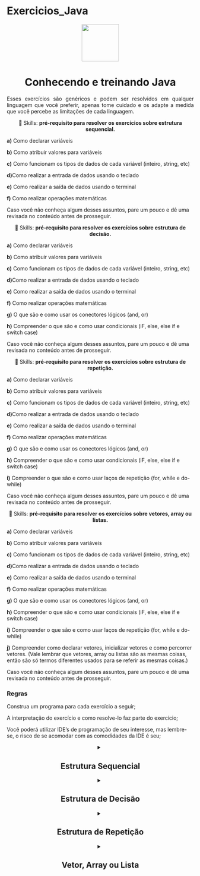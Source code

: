 # Exercicios_Java
<div align="center">
<img src="https://user-images.githubusercontent.com/116441568/233226397-154e1544-ef2d-4a1b-90c7-51e4b14b5518.jpeg" width="100px" />
</div>

<h1 align="center">Conhecendo e treinando Java</h1>


<p align="justify">Esses exercícios são genéricos e podem ser resolvidos em qualquer linguagem que você preferir, apenas tome cuidado e os adapte a medida que você percebe as limitações de cada linguagem.</p>
<p align="center">
  💼 Skills: <strong>pré-requisito para resolver os exercícios sobre estrutura sequencial.</strong>
</p>

<p align="left">
<strong>  a)</strong> Como declarar variáveis
</p>
<p align="left">
<strong>  b)</strong> Como atribuir valores para variáveis
</p>
<p align="left">
<strong>  c)</strong> Como funcionam os tipos de dados de cada variável (inteiro, string, etc)
</p>
<p align="left">
 <strong> d)</strong>Como realizar a entrada de dados usando o teclado 
</p>
<p align="left">
 <strong> e)</strong> Como realizar a saída de dados usando o terminal
</p>
<p align="left">
 <strong> f)</strong> Como realizar operações matemáticas
</p>
<p>Caso você não conheça algum desses assuntos, pare um pouco e dê uma revisada no conteúdo antes de prosseguir.</p>

<p align="center">
  💼 Skills: <strong>pré-requisito para resolver os exercícios sobre estrutura de decisão.</strong>
</p>

<p align="left">
<strong>  a)</strong> Como declarar variáveis
</p>
<p align="left">
<strong>  b)</strong> Como atribuir valores para variáveis
</p>
<p align="left">
<strong>  c)</strong> Como funcionam os tipos de dados de cada variável (inteiro, string, etc)
</p>
<p align="left">
 <strong> d)</strong>Como realizar a entrada de dados usando o teclado 
</p>
<p align="left">
 <strong> e)</strong> Como realizar a saída de dados usando o terminal
</p>
<p align="left">
 <strong> f)</strong> Como realizar operações matemáticas
</p>
<p align="left">
 <strong> g)</strong> O que são e como usar os conectores lógicos (and, or)
</p>
<p align="left">
 <strong> h)</strong> Compreender o que são e como usar condicionais (iF, else, else if e switch case)
</p>
<p>Caso você não conheça algum desses assuntos, pare um pouco e dê uma revisada no conteúdo antes de prosseguir.</p>

<p align="center">
  💼 Skills: <strong>pré-requisito para resolver os exercícios sobre estrutura de repetição.</strong>
</p>

<p align="left">
<strong>  a)</strong> Como declarar variáveis
</p>
<p align="left">
<strong>  b)</strong> Como atribuir valores para variáveis
</p>
<p align="left">
<strong>  c)</strong> Como funcionam os tipos de dados de cada variável (inteiro, string, etc)
</p>
<p align="left">
 <strong> d)</strong>Como realizar a entrada de dados usando o teclado 
</p>
<p align="left">
 <strong> e)</strong> Como realizar a saída de dados usando o terminal
</p>
<p align="left">
 <strong> f)</strong> Como realizar operações matemáticas
</p>
<p align="left">
 <strong> g)</strong> O que são e como usar os conectores lógicos (and, or)
</p>
<p align="left">
 <strong> h)</strong> Compreender o que são e como usar condicionais (iF, else, else if e switch case)
</p>
<p align="left">
 <strong> i)</strong> Compreender o que são e como usar laços de repetição (for, while e do-while)
</p>
<p>Caso você não conheça algum desses assuntos, pare um pouco e dê uma revisada no conteúdo antes de prosseguir.</p>

<p align="center">
  💼 Skills: <strong>pré-requisito para resolver os exercícios sobre vetores, array ou listas.</strong>
</p>

<p align="left">
<strong>  a)</strong> Como declarar variáveis
</p>
<p align="left">
<strong>  b)</strong> Como atribuir valores para variáveis
</p>
<p align="left">
<strong>  c)</strong> Como funcionam os tipos de dados de cada variável (inteiro, string, etc)
</p>
<p align="left">
 <strong> d)</strong>Como realizar a entrada de dados usando o teclado 
</p>
<p align="left">
 <strong> e)</strong> Como realizar a saída de dados usando o terminal
</p>
<p align="left">
 <strong> f)</strong> Como realizar operações matemáticas
</p>
<p align="left">
 <strong> g)</strong> O que são e como usar os conectores lógicos (and, or)
</p>
<p align="left">
 <strong> h)</strong> Compreender o que são e como usar condicionais (iF, else, else if e switch case)
</p>
<p align="left">
 <strong> i)</strong> Compreender o que são e como usar laços de repetição (for, while e do-while)
</p>
<p align="left">
 <strong> j)</strong> Compreender como declarar vetores, inicializar vetores e como percorrer vetores. (Vale lembrar que vetores, array ou listas são as mesmas coisas, então são só termos diferentes usados para se referir as mesmas coisas.)
</p>
<p>Caso você não conheça algum desses assuntos, pare um pouco e dê uma revisada no conteúdo antes de prosseguir.</p>

<h3>Regras</h3>

<p>Construa um programa para cada exercício a seguir;</p>
<p>A interpretação do exercício e como resolve-lo faz parte do exercício;</p>
<p>Você poderá utilizar IDE’s de programação de seu interesse, mas lembre-se, o risco de se acomodar com as comodidades da IDE é seu;</p>

<details>
<summary align = "center"> 
<h2 align = "center">Estrutura Sequencial</h2>
</summary>

<p align = "justify">
 <strong> 1. </strong> Faça um Programa que mostre a mensagem "Alo mundo" na tela.
</p>

<p align = "justify">
 <strong> 2. </strong> Faça um Programa que peça um número e então mostre a mensagem O número informado foi [número].
</p>

<p align = "justify">
 <strong> 3. </strong> Faça um Programa que peça dois números e imprima a soma.
</p>

<p align = "justify">
 <strong> 4. </strong> Faça um Programa que peça as 4 notas bimestrais e mostre a média.
</p>

<p align = "justify">
 <strong> 5. </strong> Faça um Programa que converta metros para centímetros.
</p>

<p align = "justify">
 <strong> 6. </strong> Faça um Programa que peça o raio de um círculo, calcule e mostre sua área.
</p>

<p align = "justify">
 <strong> 7. </strong> Faça um Programa que calcule a área de um quadrado, em seguida mostre o dobro desta área para o usuário.
</p>

<p align = "justify">
 <strong> 8. </strong> Faça um Programa que pergunte quanto você ganha por hora e o número de horas trabalhadas no mês. Calcule e mostre o total do seu salário no referido mês.
</p>

<p align = "justify">
 <strong> 9. </strong> Faça um Programa que peça a temperatura em graus Fahrenheit, transforme e mostre a temperatura em graus Celsius.
C = 5 * ((F-32) / 9).
</p>

<p align = "justify">
 <strong> 10. </strong> Faça um Programa que peça a temperatura em graus Celsius, transforme e mostre em graus Fahrenheit.
</p>

<p align = "justify">
 <strong> 11. </strong> Faça um Programa que peça 2 números inteiros e um número real. Calcule e mostre:
</p>
<p align="left">
 <strong> a) </strong> o produto do dobro do primeiro com metade do segundo .
</p>
<p align="left">
 <strong> b) </strong> a soma do triplo do primeiro com o terceiro.
</p>
<p align="left">
 <strong> c) </strong> o terceiro elevado ao cubo.
</p>

<p align = "justify">
 <strong> 12. </strong> Tendo como dados de entrada a altura de uma pessoa, construa um algoritmo que calcule seu peso ideal, usando a seguinte fórmula: (72.7*altura) - 58
</p>

<p align = "justify">
 <strong> 13. </strong> Tendo como dado de entrada a altura (h) de uma pessoa, construa um algoritmo que calcule seu peso ideal, utilizando as seguintes fórmulas:
<p>Para homens: (72.7*h) - 58</p>
<p>Para mulheres: (62.1*h) - 44.7</p>
</p>

<p align = "justify">
 <strong> 14. </strong> João Papo-de-Pescador, homem de bem, comprou um microcomputador para controlar o rendimento diário de seu trabalho. Toda vez que ele traz um peso de peixes maior que o estabelecido pelo regulamento de pesca do estado de São Paulo (50 quilos) deve pagar uma multa de R$ 4,00 por quilo excedente. João precisa que você faça um programa que leia a variável peso (peso de peixes) e calcule o excesso. Gravar na variável excesso a quantidade de quilos além do limite e na variável multa o valor da multa que João deverá pagar. Imprima os dados do programa com as mensagens adequadas.
</p>

<p align = "justify">
 <strong> 15. </strong> Faça um Programa que pergunte quanto você ganha por hora e o número de horas trabalhadas no mês. Calcule e mostre o total do seu salário no referido mês, sabendo-se que são descontados 11% para o Imposto de Renda, 8% para o INSS e 5% para o sindicato, faça um programa que nos dê:
</p>

<p align="left">
<strong>  a)</strong> salário bruto.
</p>
<p align="left">
<strong>  b)</strong> quanto pagou ao INSS.
</p>
<p align="left">
<strong>  c)</strong> quanto pagou ao sindicato.
</p>
<p align="left">
 <strong> d)</strong> quanto pagou de IR. 
</p>
<p align="left">
 <strong> e)</strong> desconto total.
</p>
<p align="left">
 <strong> f)</strong> o salário líquido.
 <p>-calcule os descontos e o salário líquido, conforme a tabela abaixo:</p>
 <pre>
<p>+ Salário Bruto : R$</p>
<p>- IR (11%) : R$</p>
<p>- INSS (8%) : R$</p>
<p>- Sindicato ( 5%) : R$</p>
<p>= Salário Liquido : R$</p>
<p><strong>Obs.:</strong> Salário Bruto - Descontos = Salário Líquido.</p>
 </pre>
<p align = "justify">
 <strong> 16. </strong> Faça um programa para uma loja de tintas. O programa deverá pedir o tamanho em metros quadrados da área a ser pintada. Considere que a cobertura da tinta é de 1 litro para cada 3 metros quadrados e que a tinta é vendida em latas de 18 litros, que custam R$ 80,00. Informe ao usuário a quantidades de latas de tinta a serem compradas e o preço total.
</p>

<p align = "justify">
 <strong> 17. </strong> Faça um Programa para uma loja de tintas. O programa deverá pedir o tamanho em metros quadrados da área a ser pintada. Considere que a cobertura da tinta é de 1 litro para cada 6 metros quadrados e que a tinta é vendida em latas de 18 litros, que custam R$ 80,00 ou em galões de 3,6 litros, que custam R$ 25,00.
Informe ao usuário as quantidades de tinta a serem compradas e os respectivos preços em 2 situações:
</p>

<p align="left">
<strong>  a)</strong> comprar apenas latas de 18 litros;
</p>
<p align="left">
<strong>  b)</strong> comprar apenas galões de 3,6 litros.
</p>

<p align = "justify">
 <strong> 18. </strong> Faça um programa que peça o tamanho de um arquivo para download (em MB) e a velocidade de um link de Internet (em Mbps), calcule e informe o tempo aproximado de download do arquivo usando este link (em minutos).
</p>

<p align = "justify">
 <strong> 19. </strong> Crie um programa que peça um número ao usuário e armazene ele na variável x. Depois peça outro número e armazene na variável y. Mostre esses números. Em seguida, faça com que x passe a ter o valor de y, e que y passe a ter o valor de x.
</p>
</details>
<details>
<summary align = "center">
<h2 align = "center">Estrutura de Decisão</h2>
</summary>

<p align = "justify">
 <strong> 1. </strong> Faça um Programa que peça dois números e imprima o maior deles.
</p>

<p align = "justify">
 <strong> 2. </strong> Faça um Programa que peça um valor e mostre na tela se o valor é positivo ou negativo.
</p>

<p align = "justify">
 <strong> 3. </strong> Faça um Programa que verifique se uma letra digitada é "F" ou "M". Conforme a letra escrever: F - Feminino, M - Masculino, Sexo Inválido.
</p>

<p align = "justify">
 <strong> 4. </strong> Faça um Programa que verifique se uma letra digitada é vogal ou consoante.
</p>

<p align = "justify">
 <strong> 5. </strong> Faça um programa para a leitura de duas notas parciais de um aluno. O programa deve calcular a média alcançada por aluno e apresentar:
 <pre>
 <p>A mensagem "Aprovado", se a média alcançada for maior ou igual a sete; </p>
 <p>A mensagem "Reprovado", se a média for menor do que sete; </p>
 <p>A mensagem "Aprovado com Distinção", se a média for igual a dez.</p>
</pre>
</p>
<p align = "justify">
 <strong> 6. </strong> Faça um Programa que leia três números e mostre o maior deles.
</p>

<p align = "justify">
 <strong> 7. </strong> Faça um Programa que leia três números e mostre o maior e o menor deles.
</p>

<p align = "justify">
 <strong> 8. </strong> Faça um programa que pergunte o preço de três produtos e informe qual produto você deve comprar, sabendo que a decisão é sempre pelo mais barato.
</p>

<p align = "justify">
 <strong> 9. </strong> Faça um Programa que leia três números e mostre-os em ordem decrescente.
</p>

<p align = "justify">
 <strong> 10. </strong> Faça um Programa que pergunte em que turno você estuda. Peça para digitar M-matutino ou V-Vespertino ou N- Noturno. Imprima a mensagem "Bom Dia!", "Boa Tarde!" ou "Boa Noite!" ou "Valor Inválido!", conforme o caso.
</p>
 
<p align = "justify">
 <strong> 11. </strong>  As organizações CSM resolveram dar um aumento de salário aos seus colaboradores e lhe contrataram para desenvolver o programa que calculará os reajustes. 
 Faça um programa que recebe o salário de um colaborador e o reajuste segundo o seguinte critério, baseado no salário atual:
 <pre>
 <p>Salários até R$ 280,00 (incluindo): aumento de 20%; </p>
 <p>Salários entre R$ 280,00 e R$700,00: aumento de 15%; </p>
 <p> Salários entre R$ 700,00 e R$ 1500,00: aumento de 10%;</p>
<p> Salários de R$ 1500,00 em diante: aumento de 5%.</p>
</pre>
<p align = "justify">Após o aumento ser realizado; informe na tela;</p>
<pre>
 <p>O salário antes do reajuste; </p>
 <p>O percentual de aumento aplicado; </p>
 <p> O valor do aumento;</p>
<p> O novo salário, após o aumento.  </p>
</pre>
</p>

<p align = "justify">
 <strong> 12. </strong>  Faça um programa para o cálculo de uma folha de pagamento, sabendo que os descontos são do imposto de Renda, INSS, Sindicato e que o FGTS corresponde a 11% do salário bruto, mas não é descontado (é a empresa que deposita).
O salário líquido corresponde ao salário bruto menos os descontos. O programa deverá pedir ao usuário o valor da sua hora e a quantidade de horas trabalhadas no mês.
<pre>
  <p>Desconto do IR; </p>
  <p> Salário Bruto ate R$900,00 (inclusive) – Isento; </p>
  <p>Salário Bruto de R$ 1500, 00 (inclusive) – desconto de 5%;</p><p> Salario bruto até R$ 2500,00 (Inclusive) – desconto de 10%;
  </p>
  <p>Salário bruto acima de 2500 – Desconto de 20%.</p>
</pre>
<palign = "justify">Imprima na tela as informações dispostas conforme o exemplo abaixo.</p>
<pre>
  <p>Salário bruto: R$ </p>
  <p>Desconto IR (5%): R$ </p>
  <p>Desconto INSS (10%): R$</p>
  <p>Desconto Sindicato (3%): R$  </p>
  <p>FGTS (11%) </p>
  <p>Desconto total: R$ </p>
  <p>Salário líquido: R$ </p>
</pre>
</p>

<p align = "justify">
 <strong> 13. </strong> Faça um Programa que leia um número e exiba o dia correspondente da semana. (1- Domingo , 2- Segunda, etc). Se digitar outro valor, deve aparecer “valor inválido.
</p>

<p align = "justify">
 <strong> 14. </strong>  Faça um programa que lê as duas notas parciais obtidas por um aluno numa disciplina ao longo de um semestre, e calcule a sua média. A atribuição de conceitos obedece à tabela abaixo: 
 <pre>
  <p>Média de aproveitamento: entre 9.0 e 10.0; Conceito: A </p>
  <p>Média de aproveitamento: entre 7.5 e 9.0; Conceito: B </p>
  <p>Média de aproveitamento: entre 6.0 e 7.5; Conceito: C </p>
  <p>Média de aproveitamento: entre 4.0 e 6.0; Conceito: D  </p>
  <p>Média de aproveitamento: entre 4.0 e 0.0; Conceito: E </p>
</pre> 
<p align = "justify">O algoritmo deve mostrar na tela as notas, a média, o conceito correspondente e a mensagem “APROVADO” se o conceito for A, B ou C ou “REPROVADO” se o conceito for D ou E.</p>
</p>

<p align = "justify">
 <strong> 15. </strong> Faça um programa que peça os 3 lados de um triângulo. O programa deverá informar se os valores podem ser um triângulo. Indique, caso os lados formem um triângulo, se o mesmo é: equilátero, isósceles ou escaleno. 
 <p>Dicas:</p>
 <pre>
  <p>Três lados formam um triangulo quando a soma de quaisquer dos dois lados é maior que o terceiro; </p>
  <p>Triângulo Equilátero: três lados iguais; </p>
  <p>Triângulo Isósceles: quaisquer dois lados iguais;</p>
  <p>Triângulo Escaleno: três lados diferentes.</p>
</pre>
</p>

<p align = "justify">
 <strong> 16. </strong>  Faça um programa que calcule as raízes de uma equação do segundo grau, na forma ax^2 + bx + c. O programa deverá pedir os valores de a, b e c e fazer as consistências, informando ao usuário nas seguintes situações:
<pre>
  <p>Se o usuário informar o valor de A igual a zero. a equação não e do segundo grau e o programa não deve fazer pedir os demais valores, sendo encerrado;</p>
  <p>Se o delta calculado for negativo, a equação não possui raízes reais. Informe ao usuário e encerre o programa;</p>
  <p> Se o delta calculado for igual a zero a equação possui apenas uma raiz real, informe ao usuário;</p>
  <p>Se o delta for positivo, a equação possui duas raízes reais, informe-as ao usuário; </p>
</pre>   
</p>

<p align = "justify">
 <strong> 17. </strong> Faça um Programa que peça um número correspondente a um determinado ano e em seguida informe se este ano é ou não bissexto.
</p>

<p align = "justify">
 <strong> 18. </strong> . Faça um Programa que peça um número inteiro e determine se ele e par ou ímpar.
</p>

<p align = "justify">
 <strong> 19. </strong> . Faça um Programa que peça uma data no formato dd/mm/aaaa e determine se a mesma é uma data válida.
 </p>

 <p align = "justify">
 <strong> 20. </strong>Faça um Programa que leia 2 números e em seguida pergunte ao usuário qual operação ele deseja realizar. O resultado da operação deve ser acompanhado de uma frase que diga se o número é par ou ímpar e positivo ou negativo
</p>

 <p align = "justify">
 <strong> 21. </strong> Faça um Programa que leia um número inteiro menor que 1000 e imprima a quantidade de centenas, dezenas e unidades do mesmo.Exemplo:326 = 3 centenas, 2 dezenas e 6 unidades
</p>

<p align = "justify">
 <strong> 22. </strong> Faça um programa que faça 5 perguntas para uma pessoa sobre um crime. As perguntas são:
<pre>
  <p>“Telefonou para a vítima? “ </p>
  <p>“Esteve no local do crime?” </p>
  <p>“Mora perto da vítima? “</p>
  <p>“Devia para a vítima? “</p>
  <p>“Já trabalhou com a vítima? “</p>
</pre>
<p align = "justify">O programa deve no final emitir uma classificação sobre a participação da pessoa no crime. Se a pessoa responder positivamente a 2 questões ela deve ser classificada como “Suspeita”, entre 3 e 4 como “Cúmplice” e 5 como “Assassino“. Caso contrário, ele será classificado como “Inocente“.</p>
</p>

<p align = "justify">
 <strong> 23. </strong> Um posto está vendendo combustíveis com a seguinte tabela de descontos: 
<p>Álcool:</p>
<pre>
  <p>Até 20 litros: desconto de 3% por litro;</p>
  <p>Acima de 20 litros: Desconto de 5% por litro 99.</p>
</pre>
<p>Gasolina:</p>
<pre>
  <p>Até 20 litros: desconto de 4% por litro</p>
  <p>Acima de 20 litros, desconto de 6% por litro</p>
</pre>
<p align = "justify">Escreva um algoritmo que leia o número de litros vendidos, o tipo de combustível (codificado da seguinte forma: A-álcool. G-gasolina), calcule e imprima o valor a ser pago pelo cliente.</p>
</p>

<p align = "justify">
 <strong> 24. </strong>Faça um Programa para um caixa eletrônico. O programa deverá perguntar ao usuário a valor do saque e depois informar quantas notas de cada valor serão fornecidas. As notas disponíveis serão as de 1, 5, 10, 50 e 100 reais. O valor mínimo é de 10 reais e o máximo de 600 reais. O programa não deve se preocupar com a quantidade de notas existentes na máquina.
<pre>
  <p>Exemplo 1: Para sacar a quantia de 256 reais, o programa fornece duas notas de 100, uma nota de 50, uma nota de 5 e uma nota de 1;</p>
  <p>Exemplo 2: Para sacar a quantia de 399 reais, o programa fornece três notas de 100, uma nota de 50, quatro notas de 10, uma nota de 5 e quatro notas de 1.</p>
</pre>
</p>

<p align = "justify">
 <strong> 25. </strong> Para doar sangue é necessário ter entre 18 e 67 anos. Faça um aplicativo que pergunte a idade de uma pessoa e diga se ela pode doar sangue ou não. Use alguns dos operadores lógicos OU (||) e E (&&).  
</p>

<p align = "justify">
 <strong> 26. </strong>  Uma fruteira está vendendo frutas com a seguinte tabela de preços:
<pre>
  <p>Até 5 Kg de morango: R$ 2,50 por Kg </p>
  <p>Acima de 5 Kg de morango: R$ 2,20 por Kg</p>
  <p>Até 5 Kg de maçã: R$ 1,80 por Kg </p>
  <p>Acima de 5 Kg de maçã: R$ 1,50 por Kg</p>
</pre>
<p align = "justify">Se o cliente comprar mais de 8 Kg em frutas ou o valor total da compra ultrapassar R$ 25,00, receberá ainda um desconto de 10% sobre este total. Escreva um algoritmo para ler a quantidade (em Kg) de morangos e a quantidade (em Kg) de maças adquiridas e escreva o valor a ser pago pelo cliente.</p>
</p>

<p align = "justify">
 <strong> 27. </strong>O Hipermercado Tabajara está com uma promoção de carnes que é imperdível. Confira:
<pre>
  <p>Até 5 Kg de File Duplo: R$ 4,90 por Kg </p>
  <p>Acima de 5 Kg de File Duplo: R$ 5,80 por Kg</p>
  <p>Até 5 Kg de Alcatra: R$  5,90 por Kg </p>
  <p>Acima de 5 Kg de Alcatra: R$ 6,80 por Kg</p>
  <p>Até 5 Kg de Picanha: R$  6,90 por Kg </p>
  <p>Acima de 5 Kg de Picanha: R$ 7,80 por Kg</p>
</pre>
<p align = "justify">Para atender a todos os clientes, cada cliente poderá levar apenas um dos tipos de carne da promoção, porém não há limites para a quantidade de carne por cliente. Se compra for feita no cartão Tabajara o cliente receberá ainda um desconto de 5% sobre o total da compra. Escreva um programa que peça o tipo e a quantidade de carne comprada pelo usuário e gere um cupom fiscal, contendo as informações da compra: tipo e quantidade de carne, preço total, tipo de pagamento, valor do desconto e valor a pagar.</p>
</p>
</details>

<details>
<summary align = "center">
<h2 align = "center">Estrutura de Repetição</h2>
</summary>

<p align = "justify">
 <strong> 1. </strong> Faça um programa que peça uma nota, entre zero e dez. Mostre uma mensagem caso o valor seja inválido e continue pedindo até que o usuário informe um valor válido.
</p>

<p align = "justify">
 <strong> 2. </strong> Faça um programa que leia um nome de usuário e a sua senha e não aceite a senha igual ao nome do usuário, mostrando uma mensagem de erro e voltando a pedir as informações.
</p>

<p align = "justify">
 <strong> 3. </strong> Faça um programa que leia e valide as seguintes informações:
  <pre>
 <p>Nome: maior que 3 caracteres; </p>
 <p>Idade: entre 0 e 150; </p>
 <p> Salário: maior que zero;</p>
 <p> Sexo: 'f' ou 'm';</p>
 <p> Estado Civil: 's', 'c', 'v', 'd';</p>
</pre>
</p>

<p align = "justify">
 <strong> 4. </strong> Supondo que a população de um país A seja da ordem de 80000 habitantes com uma taxa anual de crescimento de 3% e que a população de B seja 200000 habitantes com uma taxa de crescimento de 1.5%. Faça um programa que calcule e escreva o número de anos necessários para que a população do país A ultrapasse ou iguale a população do país B, mantidas as taxas de crescimento.
</p>

<p align = "justify">
 <strong> 5. </strong> Altere o programa anterior permitindo ao usuário informar as populações e as taxas de crescimento iniciais. Valide a entrada e permita repetir a operação.
</p>
<p align = "justify">
 <strong> 6. </strong> Faça um programa que imprima na tela os números de 1 a 20, um abaixo do outro. Depois modifique o programa para que ele mostre os números um ao lado do outro.
</p>

<p align = "justify">
 <strong> 7. </strong> Faça um programa que leia 5 números e informe o maior número.
</p>

<p align = "justify">
 <strong> 8. </strong> Faça um programa que leia 5 números e informe a soma e a média dos números.
</p>

<p align = "justify">
 <strong> 9. </strong> Faça um programa que imprima na tela apenas os números ímpares entre 1 e 50.
</p>

<p align = "justify">
 <strong> 10. </strong> Faça um programa que receba dois números inteiros e gere os números inteiros que estão no intervalo compreendido por eles.
</p>
 
<p align = "justify">
 <strong> 11. </strong> Altere o programa anterior para mostrar no final a soma dos números.
</p>

<p align = "justify">
 <strong> 12. </strong> Desenvolva um gerador de tabuada, capaz de gerar a tabuada de qualquer número inteiro entre 1 a 10. O usuário deve informar de qual numero ele deseja ver a tabuada. A saída deve ser conforme o exemplo abaixo:
<pre>
  <p>Tabuada de 5: </p>
  <p> 5 X 1 = 5 </p>
  <p>5 X 2 = 10</p>
  <p> ...</p>
  <p>5 X 10 = 50</p>
</pre>
</p>

<p align = "justify">
 <strong> 13. </strong> Faça um programa que peça dois números, base e expoente, calcule e mostre o primeiro número elevado ao segundo número. Não utilize a função de potência da linguagem.
</p>

<p align = "justify">
 <strong> 14. </strong> Faça um programa que peça 10 números inteiros, calcule e mostre a quantidade de números pares e a quantidade de números impares.
</p>

<p align = "justify">
 <strong> 15. </strong> A série de Fibonacci é formada pela seqüência 1,1,2,3,5,8,13,21,34,55,... Faça um programa capaz de gerar a série até o n−ésimo termo. 
</p>

<p align = "justify">
 <strong> 16. </strong>  A série de Fibonacci é formada pela seqüência 0,1,1,2,3,5,8,13,21,34,55,... Faça um programa que gere a série até que o valor seja maior que 500.
</p>

<p align = "justify">
 <strong> 17. </strong> Faça um programa que calcule o fatorial de um número inteiro fornecido pelo usuário. Ex.: 5!=5.4.3.2.1=120
</p>

<p align = "justify">
 <strong> 18. </strong> . Faça um programa que, dado um conjunto de N números, determine o menor valor, o maior valor e a soma dos valores.
</p>

<p align = "justify">
 <strong> 19. </strong> . Altere o programa anterior para que ele aceite apenas números entre 0 e 1000.
 </p>

 <p align = "justify">
 <strong> 20. </strong>Altere o programa de cálculo do fatorial, permitindo ao usuário calcular o fatorial várias vezes e limitando o fatorial a números inteiros positivos e menores que 16.
</p>

 <p align = "justify">
 <strong> 21. </strong> Faça um programa que peça um número inteiro e determine se ele é ou não um número primo. Um número primo é aquele que é divisível somente por ele mesmo e por 1.
</p>

<p align = "justify">
 <strong> 22. </strong> Altere o programa de cálculo dos números primos, informando, caso o número não seja primo, por quais número ele é divisível.
</p>

<p align = "justify">
 <strong> 23. </strong> Faça um programa que mostre todos os primos entre 1 e N sendo N um número inteiro fornecido pelo usuário. O programa deverá mostrar também o número de divisões que ele executou para encontrar os números primos. Serão avaliados o funcionamento, o estilo e o número de testes (divisões) executados.
</p>

<p align = "justify">
 <strong> 24. </strong>Faça um programa que calcule o mostre a média aritmética de N notas.
</p>

<p align = "justify">
 <strong> 25. </strong> Faça um programa que peça para n pessoas a sua idade, ao final o programa devera verificar se a média de idade da turma varia entre 0 e 25,26 e 60 e maior que 60; e então, dizer se a turma é jovem, adulta ou idosa, conforme a média calculada.  
</p>

<p align = "justify">
 <strong> 26. </strong>  Numa eleição existem três candidatos. Faça um programa que peça o número total de eleitores. Peça para cada eleitor votar e ao final mostrar o número de votos de cada candidato.
</p>

<p align = "justify">
 <strong> 27. </strong>Faça um programa que calcule o número médio de alunos por turma. Para isto, peça a quantidade de turmas e a quantidade de alunos para cada turma. As turmas não podem ter mais de 40 alunos.
</p>

<p align = "justify">
 <strong> 28. </strong>Faça um programa que calcule o valor total investido por um colecionador em sua coleção de CDs e o valor médio gasto em cada um deles. O usuário deverá informar a quantidade de CDs e o valor para em cada um.
</p>

<p align = "justify">
 <strong> 29. </strong>O Sr. Manoel Joaquim possui uma grande loja de artigos de R$ 1,99, com cerca de 10 caixas. Para agilizar o cálculo de quanto cada cliente deve pagar ele desenvolveu um tabela que contém o número de itens que o cliente comprou e ao lado o valor da conta. Desta forma a atendente do caixa precisa apenas contar quantos itens o cliente está levando e olhar na tabela de preços. Você foi contratado para desenvolver o programa que monta esta tabela de preços, que conterá os preços de 1 até 50 produtos, conforme o exemplo abaixo:
 <pre>
  <p>Lojas Quase Dois - Tabela de preços </p>
  <p>1 - R$ 1.99 </p>
  <p>2 - R$ 3.98</p>
  <p> ...</p>
  <p>50 - R$ 99.50</p>
</pre>
</p>

<p align = "justify">
 <strong> 30. </strong>O Sr. Manoel Joaquim acaba de adquirir uma panificadora e pretende implantar a metodologia da tabelinha, que já é um sucesso na sua loja de 1,99. Você foi contratado para desenvolver o programa que monta a tabela de preços de pães, de 1 até 50 pães, a partir do preço do pão informado pelo usuário, conforme o exemplo abaixo:
 <pre>
  <p>Preço do pão: R$ 0.18 </p>
  <p>Panificadora Pão de Ontem - Tabela de preços </p>
  <p>1 - R$ 0.18</p>
  <p>2 - R$ 0.36</p>
  <p>...</p>
  <p>50 - R$ 9.00</p>
</pre>
</p>

<p align = "justify">
 <strong> 31. </strong>O Sr. Manoel Joaquim expandiu seus negócios para além dos negócios de 1,99 e agora possui uma loja de conveniências. Faça um programa que implemente uma caixa registradora rudimentar. O programa deverá receber um número desconhecido de valores referentes aos preços das mercadorias. Um valor zero deve ser informado pelo operador para indicar o final da compra. O programa deve então mostrar o total da compra e perguntar o valor em dinheiro que o cliente forneceu, para então calcular e mostrar o valor do troco. Após esta operação, o programa deverá voltar ao ponto inicial, para registrar a próxima compra. A saída deve ser conforme o exemplo abaixo:
<pre>
  <p>Lojas Tabajara </p>
  <p>Produto 1: R$ 2.20 </p>
  <p>Produto 2: R$ 5.80</p>
  <p>Produto 3: R$ 0</p>
  <p>Total: R$ 9.00</p>
  <p>Dinheiro: R$ 20.00</p>
  <p>Troco: R$ 11.00</p>
  <p>...</p>
</pre>
</p>

<p align = "justify">
 <strong> 32. </strong>Faça um programa que calcule o fatorial de um número inteiro fornecido pelo usuário. Ex.: 5!=5.4.3.2.1=120. A saída deve ser conforme o exemplo abaixo:
<pre>
  <p>Fatorial de: 5 </p>
  <p>5! =  5 . 4 . 3 . 2 . 1 = 120 </p>
</pre>
</p>

<p align = "justify">
 <strong> 33. </strong>O Departamento Estadual de Meteorologia lhe contratou para desenvolver um programa que leia as um conjunto indeterminado de temperaturas, e informe ao final a menor e a maior temperaturas informadas, bem como a média das temperaturas.
</p>

<p align = "justify">
 <strong> 34. </strong>Os números primos possuem várias aplicações dentro da Computação, por exemplo na Criptografia. Um número primo é aquele que é divisível apenas por um e por ele mesmo. Faça um programa que peça um número inteiro e determine se ele é ou não um número primo.
</p>

<p align = "justify">
 <strong> 35. </strong>Encontrar números primos é uma tarefa difícil. Faça um programa que gera uma lista dos números primos existentes entre 1 e um número inteiro informado pelo usuário.
</p>

<p align = "justify">
 <strong> 36. </strong>Desenvolva um programa que faça a tabuada de um número qualquer inteiro que será digitado pelo usuário, mas a tabuada não deve necessariamente iniciar em 1 e terminar em 10, o valor inicial e final devem ser informados também pelo usuário, conforme exemplo abaixo:
<pre>
  <p>Montar a tabuada de: 5 </p>
  <p>Começar por: 4 </p>
  <p>Terminar em: 7</p>
  <p>Vou montar a tabuada de 5 começando em 4 e terminando em 7:</p>
  <p>5 X 4 = 20</p>
  <p>5 X 5 = 25</p>
  <p>5 X 6 = 30</p>
  <p>5 X 7 = 35</p>
</pre>
<p>Obs: Você deve verificar se o usuário não digitou o final menor que o inicial.</p>
</p>

<p align = "justify">
 <strong> 37. </strong>Uma academia deseja fazer um senso entre seus clientes para descobrir o mais alto, o mais baixo, a mais gordo e o mais magro, para isto você deve fazer um programa que pergunte a cada um dos clientes da academia seu código, sua altura e seu peso. O final da digitação de dados deve ser dada quando o usuário digitar 0 (zero) no campo código. Ao encerrar o programa também deve ser informados os códigos e valores do clente mais alto, do mais baixo, do mais gordo e do mais magro, além da média das alturas e dos pesos dos clientes.
</p>

<p align = "justify">
 <strong> 38. </strong>Um funcionário de uma empresa recebe aumento salarial anualmente: Sabe-se que:
<pre>
  <p align = "justify">Esse funcionário foi contratado em 1995, com salário inicial de R$ 1.000,00; </p>
  <p align = "justify">Em 1996 recebeu aumento de 1,5% sobre seu salário inicial; </p>
  <p align = "justify">A partir de 1997 (inclusive), os aumentos salariais sempre correspondem ao dobro do percentual do ano anterior. Faça um programa que determine o salário atual desse funcionário. Após concluir isto, altere o programa permitindo que o usuário digite o salário inicial do funcionário.</p>
</pre>
</p>

<p align = "justify">
 <strong> 39. </strong>Faça um programa que leia dez conjuntos de dois valores, o primeiro representando o número do aluno e o segundo representando a sua altura em centímetros. Encontre o aluno mais alto e o mais baixo. Mostre o número do aluno mais alto e o número do aluno mais baixo, junto com suas alturas.
</p>

<p align = "justify">
 <strong> 40. </strong>Foi feita uma estatística em cinco cidades brasileiras para coletar dados sobre acidentes de trânsito. Foram obtidos os seguintes dados:
<pre>
  <p align = "justify">Código da cidade;</p>
  <p align = "justify">Número de veículos de passeio (em 1999); </p>
  <p align = "justify">Número de acidentes de trânsito com vítimas (em 1999).</p>
  <p>Deseja-se saber:</p>
  <p align = "justify">Qual o maior e menor índice de acidentes de transito e a que cidade pertence;</p>
  <p align = "justify">Qual a média de veículos nas cinco cidades juntas;</p>
  <p align = "justify">Qual a média de acidentes de trânsito nas cidades com menos de 2.000 veículos de passeio.</p>
</pre>
</p>

<p align = "justify">
 <strong> 41. </strong>Faça um programa que receba o valor de uma dívida e mostre uma tabela com os seguintes dados: valor da dívida, valor dos juros, quantidade de parcelas e valor da parcela.
<pre>
  <p>Os juros e a quantidade de parcelas seguem a tabela abaixo:</p>
  <p align = "justify">Quantidade de Parcelas  % de Juros sobre o valor inicial da dívida</p>
  <p align = "justify">1       0 </p>
  <p align = "justify">3       10</p>
  <p align = "justify">6       15</p>
  <p align = "justify">9       20</p>
  <p align = "justify">12      25</p>
  <p>Exemplo de saída do programa:</p>
  <p align = "justify">Valor da Dívida Valor dos Juros Quantidade de Parcelas  Valor da Parcela</p>
  <p align = "justify">R$ 1.000,00     0               1</p>
  <p align = "justify">R$  1.000,00</p>
  <p align = "justify">R$ 1.100,00     100             3</p>
  <p align = "justify">R$    366,00</p>
  <p align = "justify">R$ 1.150,00     150             6</p>
  <p align = "justify">R$    191,67</p>
</pre>
</p>

<p align = "justify">
 <strong> 42. </strong>Faça um programa que leia uma quantidade indeterminada de números positivos e conte quantos deles estão nos seguintes intervalos: [0-25], [26-50], [51-75] e [76-100]. A entrada de dados deverá terminar quando for lido um número negativo.
</p>

<p align = "justify">
 <strong> 43. </strong>O cardápio de uma lanchonete é o seguinte: 
<pre>
  <p align = "justify">Especificação   Código  Preço</p>
  <p align = "justify">Cachorro Quente 100     R$ 1,20</p>
  <p align = "justify">Bauru Simples   101     R$ 1,30</p>
  <p align = "justify">Bauru com ovo   102     R$ 1,50</p>
  <p align = "justify">Hambúrguer      103     R$ 1,20</p>
  <p align = "justify">Cheeseburguer   104     R$ 1,30</p>
  <p align = "justify">Refrigerante    105     R$ 1,00</p>
</pre>
<p align = "justify">Faça um programa que leia o código dos itens pedidos e as quantidades desejadas. Calcule e mostre o valor a ser pago por item (preço * quantidade) e o total geral do pedido. Considere que o cliente deve informar quando o pedido deve ser encerrado.</p>
</p>

<p align = "justify">
 <strong> 44. </strong>Em uma eleição presidencial existem quatro candidatos. Os votos são informados por meio de código. Os códigos utilizados são: 
<pre>
  <p align = "justify">1, 2, 3, 4  - Votos para os respectivos candidatos 
(você deve montar a tabela ex: 1 - Jose/ 2- João/etc)</p>
  <p align = "justify">5 - Voto Nulo</p>
  <p align = "justify">6 - Voto em Branco</p>
</pre>
 <p>Faça um programa que calcule e mostre:</p>
 <pre>
<p align = "justify">O total de votos para cada candidato;</p>
  <p align = "justify">O total de votos nulos;</p>
  <p align = "justify">O total de votos em branco;</p>
  <p align = "justify">A percentagem de votos nulos sobre o total de votos;</p>
  <p align = "justify">A percentagem de votos em branco sobre o total de votos.</p>
  </pre>
<p align = "justify">Para finalizar o conjunto de votos tem-se o valor zero.</p>
</p>

<p align = "justify">
 <strong> 45. </strong>Desenvolver um programa para verificar a nota do aluno em uma prova com 10 questões, o programa deve perguntar ao aluno a resposta de cada questão e ao final comparar com o gabarito da prova e assim calcular o total de acertos e a nota (atribuir 1 ponto por resposta certa). Após cada aluno utilizar o sistema deve ser feita uma pergunta se outro aluno vai utilizar o sistema. Após todos os alunos terem respondido informar:
 <p align="left">
<strong>  a)</strong> Maior e Menor Acerto;
</p>
<p align="left">
<strong>  b)</strong> Total de Alunos que utilizaram o sistema;
</p>
<p align="left">
<strong>  c)</strong> A Média das Notas da Turma.
</p>
<pre>
  <p align = "justify">Gabarito da Prova:</p>
  <p align = "justify">01 - A</p>
  <p align = "justify">02 - B</p>
  <p align = "justify">03 - C</p>
  <p align = "justify">04 - D</p>
  <p align = "justify">05 - E</p>
  <p align = "justify">06 - E</p>
  <p align = "justify">07 - D</p>
  <p align = "justify">08 - C</p>
  <p align = "justify">09 - B</p>
  <p align = "justify">10 - A</p>
</pre>
<p align = "justify">Após concluir isto você poderia incrementar o programa permitindo que o professor digite o gabarito da prova antes dos alunos usarem o programa.</p>
</p>

<p align = "justify">
 <strong> 46. </strong>Em uma competição de salto em distância cada atleta tem direito a cinco saltos. No final da série de saltos de cada atleta, o melhor e o pior resultados são eliminados. O seu resultado fica sendo a média dos três valores restantes. Você deve fazer um programa que receba o nome e as cinco distâncias alcançadas pelo atleta em seus saltos e depois informe a média dos saltos conforme a descrição acima informada (retirar o melhor e o pior salto e depois calcular a média). Faça uso de uma lista para armazenar os saltos. Os saltos são informados na ordem da execução, portanto não são ordenados. O programa deve ser encerrado quando não for informado o nome do atleta. A saída do programa deve ser conforme o exemplo abaixo:
<pre>
  <p align = "justify">Atleta: Rodrigo Curvêllo</p>
  <p align = "justify">Primeiro Salto: 6.5 m</p>
  <p align = "justify">Segundo Salto: 6.1 m</p>
  <p align = "justify">Terceiro Salto: 6.2 m</p>
  <p align = "justify">Quarto Salto: 5.4 m</p>
  <p align = "justify">Quinto Salto: 5.3 m</p>
  <p align = "justify">Melhor salto:  6.5 m</p>
  <p align = "justify">Pior salto: 5.3 m</p>
  <p align = "justify">Média dos demais saltos: 5.9 m</p>
  <p align = "justify">Resultado final:</p>
  <p align = "justify">Rodrigo Curvêllo: 5.9 m</p>
</pre>

<p align = "justify">
 <strong> 47. </strong>Em uma competição de ginástica, cada atleta recebe votos de sete jurados. A melhor e a pior nota são eliminadas. A sua nota fica sendo a média dos votos restantes. Você deve fazer um programa que receba o nome do ginasta e as notas dos sete jurados alcançadas pelo atleta em sua apresentação e depois informe a sua média, conforme a descrição acima informada (retirar o melhor e o pior salto e depois calcular a média com as notas restantes). As notas não são informados ordenadas. Um exemplo de saída do programa deve ser conforme o exemplo abaixo:
<pre>
  <p align = "justify">Atleta: Aparecido Parente</p>
  <p align = "justify">Nota: 9.9</p>
  <p align = "justify">Nota: 7.5</p>
  <p align = "justify">Nota: 9.5</p>
  <p align = "justify">Nota: 8.5</p>
  <p align = "justify">Nota: 9.0</p>
  <p align = "justify">Nota: 8.5</p>
  <p align = "justify">Nota: 9.7</p>
</pre>
<pre><p align = "justify">Resultado final:</p>
  <p align = "justify">Atleta: Aparecido Parente</p>
  <p align = "justify">Melhor nota: 9.9</p>
  <p align = "justify">Pior nota: 7.5</p>
  <p align = "justify">Média: 9,04</p>
  </pre>

<p align = "justify">
 <strong> 48. </strong>Faça um programa que peça um numero inteiro positivo e em seguida mostre este numero invertido.
 </p>
 <p>Exemplo:</p>
 <pre>
 <p>12376489</p>
 <p>=> 98467321</p>
 </pre>

<p align = "justify">
 <strong> 49. </strong>Faça um programa que mostre os n termos da Série a seguir:
 <pre><p>S = 1/1 + 2/3 + 3/5 + 4/7 + 5/9 + ... + n/m.</p>
 </pre>
 <p>Imprima no final a soma da série.</p>
 </p>
 
 <p align = "justify">
 <strong> 50. </strong>Sendo H= 1 + 1/2 + 1/3 + 1/4 + ... + 1/N, Faça um programa que calcule o valor de H com N termos.
 </p>
</details>


<details>
<summary align = "center">
<h2 align = "center">Vetor, Array ou Lista</h2>
</summary>

<p align = "justify">
 <strong> 1. </strong> Faça um Programa que leia um vetor de 5 números inteiros e mostre-os.
</p>

<p align = "justify">
 <strong> 2. </strong> Faça um Programa que leia um vetor de 10 números reais e mostre-os na ordem inversa.
</p>

<p align = "justify">
 <strong> 3. </strong> Faça um Programa que leia 4 notas, mostre as notas e a média na tela.
</p>

<p align = "justify">
 <strong> 4. </strong> Faça um Programa que leia um vetor de 10 caracteres, e diga quantas consoantes foram lidas. Imprima as consoantes.
</p>

<p align = "justify">
 <strong> 5. </strong> Faça um Programa que leia 20 números inteiros e armazene-os num vetor. Armazene os números pares no vetor PAR e os números IMPARES no vetor impar. Imprima os três vetores.
</p>
<p align = "justify">
 <strong> 6. </strong> Leia um vetor de 40 posições e atribua valor 0 para todos os elementos que possuírem valores negativos.
</p>

<p align = "justify">
 <strong> 7. </strong> Faça um Programa que leia um vetor de 5 números inteiros, mostre a soma, a multiplicação e os números.
</p>

<p align = "justify">
 <strong> 8. </strong> Faça um Programa que peça a idade e a altura de 5 pessoas, armazene cada informação no seu respectivo vetor. Imprima a idade e a altura na ordem inversa a ordem lida.
</p>

<p align = "justify">
 <strong> 9. </strong> Faça um Programa que leia um vetor A com 10 números inteiros, calcule e mostre a soma dos quadrados dos elementos do vetor.
</p>

<p align = "justify">
 <strong> 10. </strong> Faça um Programa que leia dois vetores com 10 elementos cada. Gere um terceiro vetor de 20 elementos, cujos valores deverão ser compostos pelos elementos intercalados dos dois outros vetores.
</p>
 
<p align = "justify">
 <strong> 11. </strong> Altere o programa anterior, intercalando 3 vetores de 10 elementos cada.
</p>

<p align = "justify">
 <strong> 12. </strong> Foram anotadas as idades e alturas de 30 alunos. Faça um Programa que determine quantos alunos com mais de 13 anos possuem altura inferior à média de altura desses alunos.
</p>

<p align = "justify">
 <strong> 13. </strong> Faça um programa que receba a temperatura média de cada mês do ano e armazene-as em uma lista. Após isto, calcule a média anual das temperaturas e mostre todas as temperaturas acima da média anual, e em que mês elas ocorreram (mostrar o mês por extenso: 1 – Janeiro, 2 – Fevereiro, . . . ).
</p>

<p align = "justify">
 <strong> 14. </strong> Utilizando listas faça um programa que faça 5 perguntas para uma pessoa sobre um crime. As perguntas são:
 <pre>
  <p>"Telefonou para a vítima?" </p>
  <p>"Esteve no local do crime?" </p>
  <p>"Mora perto da vítima?"</p>
  <p>"Devia para a vítima?"</p>
  <p>"Já trabalhou com a vítima?"</p>
</pre>
O programa deve no final emitir uma classificação sobre a participação da pessoa no crime. Se a pessoa responder positivamente a 2 questões ela deve ser classificada como "Suspeita", entre 3 e 4 como "Cúmplice" e 5 como "Assassino". Caso contrário, ele será classificado como "Inocente".
</p>

<p align = "justify">
 <strong> 15. </strong> Faça um programa que leia um número indeterminado de valores, correspondentes a notas, encerrando a entrada de dados quando for informado um valor igual a -1 (que não deve ser armazenado). Após esta entrada de dados, faça:
 <pre>
  <p><strong> a. </strong>Mostre a quantidade de valores que foram lidos; </p>
  <p><strong> b. </strong>Exiba todos os valores na ordem em que foram informados, um ao lado do outro; </p>
  <p><strong> c. </strong>Exiba todos os valores na ordem inversa à que foram informados, um abaixo do outro;</p>
  <p><strong> d. </strong>Calcule e mostre a soma dos valores;</p>
  <p><strong> e. </strong>Calcule e mostre a média dos valores;</p>
  <p><strong> f. </strong>Calcule e mostre a quantidade de valores acima da média calculada;</p>
  <p><strong> g. </strong>Calcule e mostre a quantidade de valores abaixo de sete;</p>
  <p><strong> h. </strong>Encerre o programa com uma mensagem;</p>
</pre>
</p>

<p align = "justify">
 <strong> 16. </strong>  Utilize uma lista para resolver o problema a seguir. Uma empresa paga seus vendedores com base em comissões. O vendedor recebe $200 por semana mais 9 por cento de suas vendas brutas daquela semana. Por exemplo, um vendedor que teve vendas brutas de $3000 em uma semana recebe $200 mais 9 por cento de $3000, ou seja, um total de $470. Escreva um programa (usando um array de contadores) que determine quantos vendedores receberam salários nos seguintes intervalos de valores:
 <pre>
  <p><strong> a. </strong>$200 - $299 </p>
  <p><strong> b. </strong>$300 - $399 </p>
  <p><strong> c. </strong>$400 - $499</p>
  <p><strong> d. </strong>$500 - $599</p>
  <p><strong> e. </strong>$600 - $699</p>
  <p><strong> f. </strong>$700 - $799</p>
  <p><strong> g. </strong>$800 - $899</p>
  <p><strong> h. </strong>$900 - $999</p>
  <p><strong> i. </strong>$1000 em diante</p>
</pre>
Desafio: Crie ma fórmula para chegar na posição da lista a partir do salário, sem fazer vários ifs aninhados.
</p>

<p align = "justify">
 <strong> 17. </strong> Em uma competição de salto em distância cada atleta tem direito a cinco saltos. O resultado do atleta será determinado pela média dos cinco valores restantes. Você deve fazer um programa que receba o nome e as cinco distâncias alcançadas pelo atleta em seus saltos e depois informe o nome, os saltos e a média dos saltos. O programa deve ser encerrado quando não for informado o nome do atleta. A saída do programa deve ser conforme o exemplo abaixo:
 <pre>
Atleta: Rodrigo Curvêllo
 
Primeiro Salto: 6.5 m
Segundo Salto: 6.1 m
Terceiro Salto: 6.2 m
Quarto Salto: 5.4 m
Quinto Salto: 5.3 m

Resultado final:
Atleta: Rodrigo Curvêllo
Saltos: 6.5 - 6.1 - 6.2 - 5.4 - 5.3
Média dos saltos: 5.9 m
</pre>
</p>

<p align = "justify">
 <strong> 18. </strong>Uma empresa de pesquisas precisa tabular os resultados da seguinte enquete feita a um grande quantidade de organizações:
<pre>
"Qual o melhor Sistema Operacional para uso em servidores?"

As possíveis respostas são:

1- Windows Server
2- Unix
3- Linux
4- Netware
5- Mac OS
6- Outro
</pre>
Você foi contratado para desenvolver um programa que leia o resultado da enquete e informe ao final o resultado da mesma. O programa deverá ler os valores até ser informado o valor 0, que encerra a entrada dos dados. Não deverão ser aceitos valores além dos válidos para o programa (0 a 6). Os valores referentes a cada uma das opções devem ser armazenados num vetor. Após os dados terem sido completamente informados, o programa deverá calcular a percentual de cada um dos concorrentes e informar o vencedor da enquete. O formato da saída foi dado pela empresa, e é o seguinte:
<pre>
    <table>
        <tr>
            <th>Sistema Operacional</th>
            <th>Votos</th>
            <th>%</th>
        </tr>
        <tr>
            <td>Windows Server</td>
            <td>1500</td>
            <td>17%</td>
        </tr>
        <tr>
            <td>Unix</td>
            <td>3500</td>
            <td>40%</td>
        </tr>
        <tr>
            <td>Linux</td>
            <td>3000</td>
            <td>34%</td>
        </tr>
        <tr>
            <td>Netware</td>
            <td>500</td>
            <td>5%</td>
        </tr>
        <tr>
            <td>Mac OS</td>
            <td>150</td>
            <td>2%</td>
        </tr>
        <tr>
            <td>Outro</td>
            <td>150</td>
            <td>2%</td>
        </tr>
        <tr>
            <th>Total</th>
            <th>8800</th>
            <th></th>
        </tr>
    </table>
O Sistema Operacional mais votado foi o Unix, com 3500 votos, correspondendo a 40% dos votos.
</pre>
</p>

<p align = "justify">
 <strong> 19. </strong>As Organizações Tabajara resolveram dar um abono aos seus colaboradores em reconhecimento ao bom resultado alcançado durante o ano que passou. Para isto contratou você para desenvolver a aplicação que servirá como uma projeção de quanto será gasto com o pagamento deste abono.
Após reuniões envolvendo a diretoria executiva, a diretoria financeira e os representantes do sindicato laboral, chegou-se a seguinte forma de cálculo:
a.Cada funcionário receberá o equivalente a 20% do seu salário bruto de dezembro; a.O piso do abono será de 100 reais, isto é, aqueles funcionários cujo salário for muito baixo, recebem este valor mínimo; Neste momento, não se deve ter nenhuma preocupação com colaboradores com tempo menor de casa, descontos, impostos ou outras particularidades. Seu programa deverá permitir a digitação do salário de um número indefinido (desconhecido) de salários. Um valor de salário igual a 0 (zero) encerra a digitação. Após a entrada de todos os dados o programa deverá calcular o valor do abono concedido a cada colaborador, de acordo com a regra definida acima. Ao final, o programa deverá apresentar:
O salário de cada funcionário, juntamente com o valor do abono;
O número total de funcionário processados;
O valor total a ser gasto com o pagamento do abono;
O número de funcionário que receberá o valor mínimo de 100 reais;
O maior valor pago como abono; A tela abaixo é um exemplo de execução do programa, apenas para fins ilustrativos. Os valores podem mudar a cada execução do programa.
<pre>
Projeção de Gastos com Abono
============================ 
 
Salário: 1000
Salário: 300
Salário: 500
Salário: 100
Salário: 4500
Salário: 0
 
Salário    - Abono     
R$ 1000.00 - R$  200.00
R$  300.00 - R$  100.00
R$  500.00 - R$  100.00
R$  100.00 - R$  100.00
R$ 4500.00 - R$  900.00
 
Foram processados 5 colaboradores
Total gasto com abonos: R$ 1400.00
Valor mínimo pago a 3 colaboradores
Maior valor de abono pago: R$ 900.00
</pre>
 </p>

 <p align = "justify">
 <strong> 20. </strong>Faça um programa que carregue uma lista com os modelos de cinco carros (exemplo de modelos: FUSCA, GOL, VECTRA etc). Carregue uma outra lista com o consumo desses carros, isto é, quantos quilômetros cada um desses carros faz com um litro de combustível. Calcule e mostre:
<pre>
  <p><strong> a. </strong>O modelo do carro mais econômico; </p>
  <p><strong> b. </strong>Quantos litros de combustível cada um dos carros cadastrados consome para percorrer uma distância de 1000 quilômetros e quanto isto custará, considerando um que a gasolina custe R$ 2,25 o litro. Abaixo segue uma tela de exemplo. O disposição das informações deve ser o mais próxima possível ao exemplo. Os dados são fictícios e podem mudar a cada execução do programa.</p>
  Comparativo de Consumo de Combustível

Veículo 1
Nome: fusca
Km por litro: 7
Veículo 2
Nome: gol
Km por litro: 10
Veículo 3
Nome: uno
Km por litro: 12.5
Veículo 4
Nome: Vectra
Km por litro: 9
Veículo 5
Nome: Peugeout
Km por litro: 14.5

Relatório Final
 1 - fusca           -    7.0 -  142.9 litros - R$ 321.43
 2 - gol             -   10.0 -  100.0 litros - R$ 225.00
 3 - uno             -   12.5 -   80.0 litros - R$ 180.00
 4 - vectra          -    9.0 -  111.1 litros - R$ 250.00
 5 - peugeout        -   14.5 -   69.0 litros - R$ 155.17
O menor consumo é do peugeout.
</pre>
</p>

 <p align = "justify">
 <strong> 21. </strong> Sua organização acaba de contratar um estagiário para trabalhar no Suporte de Informática, com a intenção de fazer um levantamento nas sucatas encontradas nesta área. A primeira tarefa dele é testar todos os cerca de 200 mouses que se encontram lá, testando e anotando o estado de cada um deles, para verificar o que se pode aproveitar deles.
Foi requisitado que você desenvolva um programa para registrar este levantamento. O programa deverá receber um número indeterminado de entradas, cada uma contendo: um número de identificação do mouse o tipo de defeito:
necessita da esfera;
necessita de limpeza; a.necessita troca do cabo ou conector; a.quebrado ou inutilizado Uma identificação igual a zero encerra o programa. Ao final o programa deverá emitir o seguinte relatório:
<pre>
<h2>Relatório de Mouses</h2>
  <table>
    <thead>
      <tr>
        <th>Situação</th>
        <th>Quantidade</th>
        <th>Percentual</th>
      </tr>
    </thead>
    <tbody>
      <tr>
        <td>1- Necessita da esfera</td>
        <td>40</td>
        <td>40%</td>
      </tr>
      <tr>
        <td>2- Necessita de limpeza</td>
        <td>30</td>
        <td>30%</td>
      </tr>
      <tr>
        <td>3- Necessita troca do cabo ou conector</td>
        <td>15</td>
        <td>15%</td>
      </tr>
      <tr>
        <td>4- Quebrado ou inutilizado</td>
        <td>15</td>
        <td>15%</td>
      </tr>
    </tbody>
  </table>
</pre>
</p>

<p align = "justify">
 <strong> 22. </strong> A ACME Inc., uma empresa de 500 funcionários, está tendo problemas de espaço em disco no seu servidor de arquivos. Para tentar resolver este problema, o Administrador de Rede precisa saber qual o espaço ocupado pelos usuários, e identificar os usuários com maior espaço ocupado. Através de um programa, baixado da Internet, ele conseguiu gerar o seguinte arquivo, chamado "usuarios.txt":
 <pre>
alexandre       456123789
anderson        1245698456
antonio         123456456
carlos          91257581
cesar           987458
rosemary        789456125
 </pre>
 Neste arquivo, o nome do usuário possui 15 caracteres. A partir deste arquivo, você deve criar um programa que gere um relatório, chamado "relatório.txt", no seguinte formato:
<pre>
<h2>Relatório de Uso do Espaço em Disco</h2>

  <table>
    <thead>
      <tr>
        <th>Nr.</th>
        <th>Usuário</th>
        <th>Espaço utilizado</th>
        <th>% do uso</th>
      </tr>
    </thead>
    <tbody>
      <tr>
        <td>1</td>
        <td>alexandre</td>
        <td>434,99 MB</td>
        <td>16,85%</td>
      </tr>
      <tr>
        <td>2</td>
        <td>anderson</td>
        <td>1187,99 MB</td>
        <td>46,02%</td>
      </tr>
      <tr>
        <td>3</td>
        <td>antonio</td>
        <td>117,73 MB</td>
        <td>4,56%</td>
      </tr>
      <tr>
        <td>4</td>
        <td>carlos</td>
        <td>87,03 MB</td>
        <td>3,37%</td>
      </tr>
      <tr>
        <td>5</td>
        <td>cesar</td>
        <td>0,94 MB</td>
        <td>0,04%</td>
      </tr>
      <tr>
        <td>6</td>
        <td>rosemary</td>
        <td>752,88 MB</td>
        <td>29,16%</td>
      </tr>
    </tbody>
    <tfoot>
      <tr>
        <td colspan="2">Espaço total ocupado:</td>
        <td colspan="2">2581,57 MB</td>
      </tr>
      <tr>
        <td colspan="2">Espaço médio ocupado:</td>
        <td colspan="2">430,26 MB</td>
      </tr>
    </tfoot>
  </table>
</pre>
O arquivo de entrada deve ser lido uma única vez, e os dados armazenados em memória, caso sejam necessários, de forma a agilizar a execução do programa. A conversão da espaço ocupado em disco, de bytes para megabytes deverá ser feita através de uma função separada, que será chamada pelo programa principal. O cálculo do percentual de uso também deverá ser feito através de uma função, que será chamada pelo programa principal.
</p>

<p align = "justify">
 <strong> 23. </strong> Faça um programa que simule um lançamento de dados. Lance o dado 100 vezes e armazene os resultados em um vetor . Depois, mostre quantas vezes cada valor foi conseguido. Dica: use um vetor de contadores(1-6) e uma função para gerar numeros aleatórios, simulando os lançamentos dos dados.
</p>

<p align = "justify">
 <strong> 24. </strong>Leia um vetor de 5 posições contendo os caracteres de um numero. Em seguida escreva esse numero por extenso.
</p>

<p align = "justify">
 <strong> 25. </strong>  Considere um vetor de trajetórias de 9 elementos, onde cada elemento possui o valor do próximo elemento do vetor a ser lido.
 <pre>
Índice       1    2    3    4    5    6    7     8     9                      
Valor       5    7    6    9     2   8    4     0     3            
</pre>
Assim, a seqüência da leitura seria 1, 5, 2, 7, 4, 9, 3, 6, 8, 0            

Faça um algoritmo que seja capaz de ler esse vetor e seguir a trajetória.  
</p>

</details>
